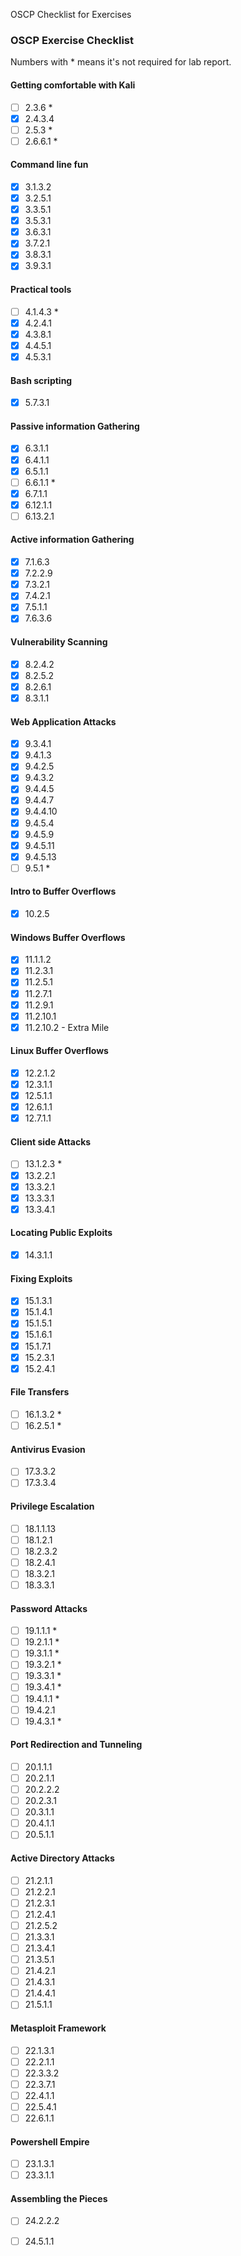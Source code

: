 OSCP Checklist for Exercises

### OSCP Exercise Checklist
Numbers with * means it's not required for lab report.

#### Getting comfortable with Kali
- [ ] 2.3.6 *
- [x] 2.4.3.4
- [ ] 2.5.3 *
- [ ] 2.6.6.1 *

#### Command line fun
- [x] 3.1.3.2
- [x] 3.2.5.1
- [x] 3.3.5.1
- [x] 3.5.3.1
- [x] 3.6.3.1
- [x] 3.7.2.1
- [x] 3.8.3.1
- [x] 3.9.3.1

#### Practical tools
- [ ] 4.1.4.3 *
- [x] 4.2.4.1
- [x] 4.3.8.1
- [x] 4.4.5.1
- [x] 4.5.3.1

#### Bash scripting
- [x] 5.7.3.1

#### Passive information Gathering
- [x] 6.3.1.1
- [x] 6.4.1.1
- [x] 6.5.1.1
- [ ] 6.6.1.1 *
- [x] 6.7.1.1
- [x] 6.12.1.1  
- [ ] 6.13.2.1

#### Active information Gathering
- [x] 7.1.6.3
- [x] 7.2.2.9
- [x] 7.3.2.1
- [x] 7.4.2.1
- [x] 7.5.1.1
- [x] 7.6.3.6

#### Vulnerability Scanning
- [x] 8.2.4.2
- [x] 8.2.5.2
- [x] 8.2.6.1
- [x] 8.3.1.1

#### Web Application Attacks
- [x] 9.3.4.1
- [x] 9.4.1.3
- [x] 9.4.2.5
- [x] 9.4.3.2
- [x] 9.4.4.5
- [x] 9.4.4.7
- [x] 9.4.4.10
- [x] 9.4.5.4
- [x] 9.4.5.9
- [x] 9.4.5.11
- [x] 9.4.5.13
- [ ] 9.5.1 *

#### Intro to Buffer Overflows
- [x] 10.2.5

#### Windows Buffer Overflows
- [x] 11.1.1.2
- [x] 11.2.3.1
- [x] 11.2.5.1
- [x] 11.2.7.1
- [x] 11.2.9.1
- [x] 11.2.10.1
- [x] 11.2.10.2 - Extra Mile

#### Linux Buffer Overflows
- [x] 12.2.1.2
- [x] 12.3.1.1
- [x] 12.5.1.1
- [x] 12.6.1.1
- [x] 12.7.1.1

#### Client side Attacks
- [ ] 13.1.2.3 *
- [x] 13.2.2.1
- [x] 13.3.2.1
- [x] 13.3.3.1
- [x] 13.3.4.1

#### Locating Public Exploits
- [x] 14.3.1.1

#### Fixing Exploits
- [x] 15.1.3.1
- [x] 15.1.4.1
- [x] 15.1.5.1
- [x] 15.1.6.1
- [x] 15.1.7.1
- [x] 15.2.3.1
- [x] 15.2.4.1

#### File Transfers
- [ ] 16.1.3.2 *
- [ ] 16.2.5.1 *

#### Antivirus Evasion
- [ ] 17.3.3.2
- [ ] 17.3.3.4

#### Privilege Escalation
- [ ] 18.1.1.13
- [ ] 18.1.2.1
- [ ] 18.2.3.2
- [ ] 18.2.4.1
- [ ] 18.3.2.1
- [ ] 18.3.3.1

#### Password Attacks
- [ ] 19.1.1.1 *
- [ ] 19.2.1.1 *
- [ ] 19.3.1.1 *
- [ ] 19.3.2.1 *
- [ ] 19.3.3.1 *
- [ ] 19.3.4.1 *
- [ ] 19.4.1.1 *
- [ ] 19.4.2.1
- [ ] 19.4.3.1 *

#### Port Redirection and Tunneling
- [ ] 20.1.1.1
- [ ] 20.2.1.1
- [ ] 20.2.2.2
- [ ] 20.2.3.1
- [ ] 20.3.1.1
- [ ] 20.4.1.1
- [ ] 20.5.1.1

#### Active Directory Attacks
- [ ] 21.2.1.1
- [ ] 21.2.2.1
- [ ] 21.2.3.1
- [ ] 21.2.4.1
- [ ] 21.2.5.2
- [ ] 21.3.3.1
- [ ] 21.3.4.1
- [ ] 21.3.5.1
- [ ] 21.4.2.1
- [ ] 21.4.3.1
- [ ] 21.4.4.1
- [ ] 21.5.1.1

#### Metasploit Framework
- [ ] 22.1.3.1
- [ ] 22.2.1.1
- [ ] 22.3.3.2
- [ ] 22.3.7.1
- [ ] 22.4.1.1
- [ ] 22.5.4.1
- [ ] 22.6.1.1

#### Powershell Empire
- [ ] 23.1.3.1
- [ ] 23.3.1.1

#### Assembling the Pieces 
- [ ] 24.2.2.2
- [ ] 24.5.1.1

